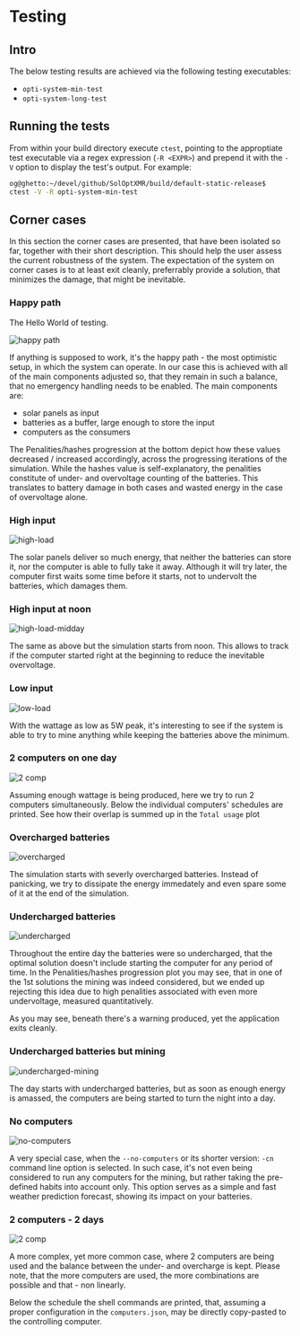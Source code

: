 # Testing

## Intro
The below testing results are achieved via the following testing executables:

- `opti-system-min-test`
- `opti-system-long-test`

## Running the tests
From within your build directory execute `ctest`, pointing to the approptiate test executable via a regex expression (`-R <EXPR>`) and prepend it with the `-V` option to display the test's output. For example:

```bash
og@ghetto:~/devel/github/SolOptXMR/build/default-static-release$
ctest -V -R opti-system-min-test
```

## Corner cases

In this section the corner cases are presented, that have been isolated so far, together with their short description. 
This should help the user assess the current robustness of the system.
The expectation of the system on corner cases is to at least exit cleanly, preferrably provide a solution, that minimizes the damage, that might be inevitable.

### Happy path

The Hello World of testing. 

![happy path](screenshots/testing/01-happy-path.png)

If anything is supposed to work, it's the happy path - the most optimistic setup, in which the system can operate. 
In our case this is achieved with all of the main components adjusted so, that they remain in such a balance, that no emergency handling needs to be enabled. 
The main components are:

- solar panels as input
- batteries as a buffer, large enough to store the input
- computers as the consumers

The Penalities/hashes progression at the bottom depict how these values decreased / increased accordingly, across the progressing iterations of the simulation. 
While the hashes value is self-explanatory, the penalities constitute of under- and overvoltage counting of the batteries. 
This translates to battery damage in both cases and wasted energy in the case of overvoltage alone.

### High input

![high-load](screenshots/testing/02-high-load.png)

The solar panels deliver so much energy, that neither the batteries can store it, nor the computer is able to fully take it away.
Although it will try later, the computer first waits some time before it starts, not to undervolt the batteries, which damages them.

### High input at noon

![high-load-midday](screenshots/testing/03-high-load-midday.png)

The same as above but the simulation starts from noon.
This allows to track if the computer started right at the beginning to reduce the inevitable overvoltage.

### Low input

![low-load](screenshots/testing/04-low-input.png)

With the wattage as low as 5W peak, it's interesting to see if the system is able to try to mine anything while keeping the batteries above the minimum.

### 2 computers on one day

![2 comp](screenshots/testing/05-2-computers-single-day.png)

Assuming enough wattage is being produced, here we try to run 2 computers simultaneously.
Below the individual computers' schedules are printed.
See how their overlap is summed up in the `Total usage` plot

### Overcharged batteries

![overcharged](screenshots/testing/06-overcharged-batteries.png)

The simulation starts with severly overcharged batteries.
Instead of panicking, we try to dissipate the energy immedately and even spare some of it at the end of the simulation.

### Undercharged batteries

![undercharged](screenshots/testing/07-undercharged-batteries.png)

Throughout the entire day the batteries were so undercharged, that the optimal solution doesn't include starting the computer for any period of time.
In the Penalities/hashes progression plot you may see, that in one of the 1st solutions the mining was indeed considered, but we ended up rejecting this idea due to high penalities associated with even more undervoltage, measured quantitatively.

As you may see, beneath there's a warning produced, yet the application exits cleanly.

### Undercharged batteries but mining

![undercharged-mining](screenshots/testing/08-undercharged-but-loading.png)

The day starts with undercharged batteries, but as soon as enough energy is amassed, the computers are being started to turn the night into a day.

### No computers

![no-computers](screenshots/testing/09-no-computers.png)

A very special case, when the `--no-computers` or its shorter version: `-cn` command line option is selected. 
In such case, it's not even being considered to run any computers for the mining, but rather taking the pre-defined habits into account only.
This option serves as a simple and fast weather prediction forecast, showing its impact on your batteries.

### 2 computers - 2 days

![2 comp](screenshots/testing/10-2-computers-long.png)

A more complex, yet more common case, where 2 computers are being used and the balance between the under- and overcharge is kept.
Please note, that the more computers are used, the more combinations are possible and that - non linearly.

Below the schedule the shell commands are printed, that, assuming a proper configuration in the `computers.json`, may be directly copy-pasted to the controlling computer.



